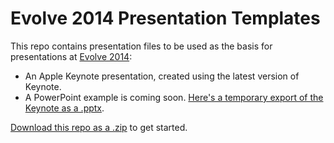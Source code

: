 # Evolve 2014 Presentation Templates

This repo contains presentation files to be used as the basis for presentations at
[Evolve 2014](https://evolve.xamarin.com/):

* An Apple Keynote presentation, created using the latest version of Keynote.
* A PowerPoint example is coming soon. [Here's a temporary export of the Keynote as a .pptx](https://www.dropbox.com/s/b1bgrnhmzcdq69x/Evolve%202014%20Presentation%20Template%20%28PowerPoint%20Sample%29.zip).

[Download this repo as a .zip](https://github.com/xamarin/evolve-2014-presentation-template/archive/master.zip) to get started.
